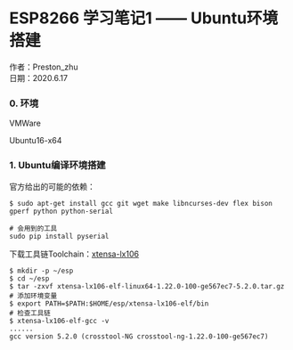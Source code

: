 # ESP8266 学习笔记1 —— Ubuntu环境搭建
作者：Preston_zhu<br>
日期：2020.6.17

### 0. 环境

VMWare

Ubuntu16-x64

### 1. Ubuntu编译环境搭建

官方给出的可能的依赖：

```shell
$ sudo apt-get install gcc git wget make libncurses-dev flex bison gperf python python-serial

# 会用到的工具
sudo pip install pyserial
```

下载工具链Toolchain：[xtensa-lx106](https://dl.espressif.com/dl/xtensa-lx106-elf-linux64-1.22.0-100-ge567ec7-5.2.0.tar.gz)

```
$ mkdir -p ~/esp
$ cd ~/esp
$ tar -zxvf xtensa-lx106-elf-linux64-1.22.0-100-ge567ec7-5.2.0.tar.gz
# 添加环境变量
$ export PATH=$PATH:$HOME/esp/xtensa-lx106-elf/bin
# 检查工具链
$ xtensa-lx106-elf-gcc -v
......
gcc version 5.2.0 (crosstool-NG crosstool-ng-1.22.0-100-ge567ec7)
```

